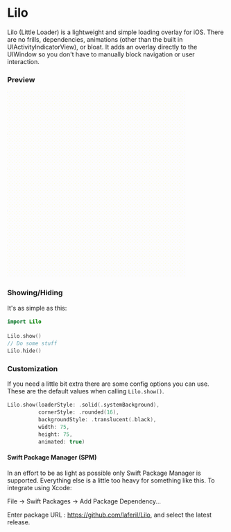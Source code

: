 # Lilo

Lilo (Little Loader) is a lightweight and simple loading overlay for iOS. There are no frills, dependencies, animations (other than the built in UIActivityIndicatorView), or bloat. It adds an overlay directly to the UIWindow so you don't have to manually block navigation or user interaction.

### Preview
![Alt Text](https://github.com/laferil/Lilo/raw/master/demo.gif)

### Showing/Hiding
It's as simple as this:
```swift
import Lilo

Lilo.show()
// Do some stuff
Lilo.hide()
```

### Customization
If you need a little bit extra there are some config options you can use. These are the default values when calling `Lilo.show()`.
```swift
Lilo.show(loaderStyle: .solid(.systemBackground), 
          cornerStyle: .rounded(16), 
          backgroundStyle: .translucent(.black), 
          width: 75, 
          height: 75, 
          animated: true)
```

#### Swift Package Manager (SPM)

In an effort to be as light as possible only Swift Package Manager is supported. Everything else is a little too heavy for something like this. To integrate using Xcode:

File -> Swift Packages -> Add Package Dependency...

Enter package URL : https://github.com/laferil/Lilo, and select the latest release.
